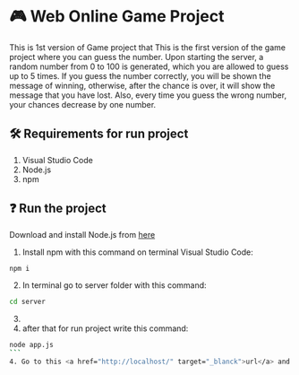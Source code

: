 # :video_game: Web Online Game Project
This is 1st version of Game project that 
This is the first version of the game project where you can guess the number. Upon starting the server, a random number from 0 to 100 is generated, which you are allowed to guess up to 5 times. If you guess the number correctly, you will be shown the message of winning, otherwise, after the chance is over, it will show the message that you have lost. Also, every time you guess the wrong number, your chances decrease by one number.


## :hammer_and_wrench: Requirements for run project
1. Visual Studio Code
2. Node.js
3. npm

## :question: Run the project

Download and install Node.js from [here](https://nodejs.org/en/download/)</li>
1. Install npm with this command on terminal Visual Studio Code:</li>
```bash
npm i
```

2. In terminal go to server folder with this command:
```bash
cd server
```
3. <li>after that for run project write this command:</li>
```bash
node app.js
‍‍‍‍```
4. Go to this <a href="http://localhost/" target="_blanck">url</a> and here we go:smiley::muscle:
